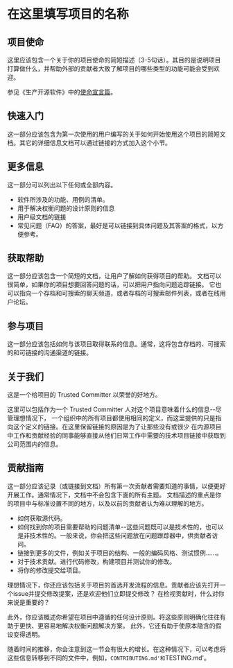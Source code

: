 # 在这里填写项目的名称

## 项目使命

这里应该包含一个关于你的项目使命的简短描述（3-5句话）。其目的是说明项目打算做什么，并帮助外部的贡献者大致了解项目的哪些类型的功能可能会受到欢迎。

参见《生产开源软件》中的[使命宣言篇](https://producingoss.com/en/producingoss.html#mission-statement)。

## 快速入门

这一部分应该包含为第一次使用的用户编写的关于如何开始使用这个项目的简短文档。其它的详细信息文档可以通过链接的方式加入这个小节。

## 更多信息

这一部分可以列出以下任何或全部内容。

- 软件所涉及的功能、用例的清单。
- 用于解决权衡问题的设计原则的信息
- 用户级文档的链接
- 常见问题（FAQ）的答案，最好是可以链接到具体问题及其答案的格式，以方便参考。

## 获取帮助

这一部分应该包含一个简短的文档，让用户了解如何获得项目的帮助。
文档可以很简单，如果你的项目想要回答问题的话，可以把用户指向问题追踪链接。
它也可以指向一个存档和可搜索的聊天频道，或者存档的可搜索邮件列表，或者在线用户论坛。

## 参与项目

这一部分应该包括如何与该项目取得联系的信息。通常，这将包含存档的、可搜索的和可链接的沟通渠道的链接。

## 关于我们

这是一个给项目的 Trusted Committer 以荣誉的好地方。

这里可以包括作为一个 Trusted Committer 人对这个项目意味着什么的信息--尽管理想情况下，
一个组织中的所有项目都使用相同的定义，而这里提供的只是指向这个定义的链接。在这里保留链接的原因是为了让那些没有或很少
在内源项目中工作和贡献经验的同事能够直接从他们日常工作中需要的技术项目链接中获取到公司范围内的信息。

## 贡献指南

这一部分应该记录（或链接到文档）所有第一次贡献者需要知道的事情，以便更好开展工作。通常情况下，文档中不会包含下面的所有主题。
文档描述的重点是你的项目中与标准设置不同的地方，以及以前的贡献者认为难以理解的地方。

- 如何获取源代码。
- 如何找到你的项目需要帮助的问题清单--这些问题既可以是技术性的，也可以是非技术性的。一般来说，你会把这些问题放在问题跟踪器中，供贡献者访问。
- 链接到更多的文件，例如关于项目的结构、一般的编码风格、测试惯例......。
- 对于技术贡献。进行代码修改，构建项目并测试你的修改。
- 将你的修改提交给项目。

理想情况下，你还应该包括关于项目的首选开发流程的信息。贡献者应该先打开一个issue并提交修改提案，还是欢迎他们立即提交修改？
在检视贡献时，什么对你来说是重要的？

此外，你应该概述你希望在项目中遵循的任何设计原则。将这些原则明确化往往有助于更快、更容易地解决权衡问题解决方案。
此外，它还有助于使原本隐含的假设变得透明。

随着时间的推移，你会注意到这一节会有很大的增长。在这种情况下，可以考虑将这些信息转移到不同的文件中，例如，`CONTRIBUTING.md'和`TESTING.md'。
